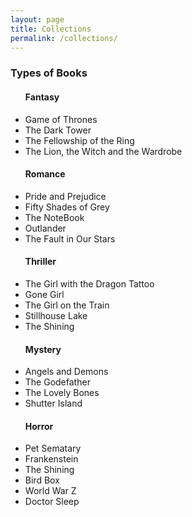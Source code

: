 ```yaml
---
layout: page
title: Collections
permalink: /collections/
---
```

<h3>Types of Books</h3>

<ul>
    <h4>Fantasy</h4>
        <li>Game of Thrones</li>
        <li>The Dark Tower</li>
        <li>The Fellowship of the Ring</li>
        <li>The Lion, the Witch and the Wardrobe</li>
    <h4>Romance</h4>
        <li>Pride and Prejudice</li>
        <li>Fifty Shades of Grey</li>
        <li>The NoteBook</li>
        <li>Outlander</li>
        <li>The Fault in Our Stars</li>
    <h4>Thriller</h4>
        <li>The Girl with the Dragon Tattoo</li>
        <li>Gone Girl</li>
        <li>The Girl on the Train</li>
        <li>Stillhouse Lake</li>
        <li>The Shining</li>
    <h4>Mystery</h4>
        <li>Angels and Demons</li>
        <li>The Godefather</li>
        <li>The Lovely Bones</li>
        <li>Shutter Island</li>
    <h4>Horror</h4>
        <li>Pet Sematary</li>
        <li>Frankenstein</li>
        <li>The Shining</li>
        <li>Bird Box</li>
        <li>World War Z</li>
        <li>Doctor Sleep</li>

</ul>
